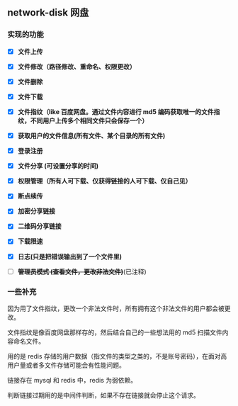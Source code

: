 ## network-disk 网盘
### 实现的功能

- [x] **文件上传**

- [x] **文件修改（路径修改、重命名、权限更改）**

- [x] **文件删除**

- [x] **文件下载**

- [x] **文件指纹（like 百度网盘。通过文件内容进行 md5 编码获取唯一的文件指纹，不同用户上传多个相同文件只会保存一个）**

- [x] **获取用户的文件信息(所有文件、某个目录的所有文件)**

- [x] **登录注册**

- [x] **文件分享 (可设置分享的时间)**

- [x] **权限管理（所有人可下载、仅获得链接的人可下载、仅自己见）**

- [x] **断点续传**

- [x] **加密分享链接**

- [x] **二维码分享链接**

- [x] **下载限速**

- [x] **日志(只是把错误输出到了一个文件里)** 

- [ ] ~~**管理员模式 (查看文件，更改非法文件)**~~(已注释)

### 一些补充

因为用了文件指纹，更改一个非法文件时，所有拥有这个非法文件的用户都会被更改。

文件指纹是像百度网盘那样存的，然后结合自己的一些想法用的 md5 扫描文件内容命名文件。

用的是 redis 存储的用户数据（指文件的类型之类的，不是账号密码），在面对高用户量或者多文件存储可能会有性能问题。

链接存在 mysql 和 redis 中，redis 为弱依赖。

判断链接过期用的是中间件判断，如果不存在链接就会停止这个请求。